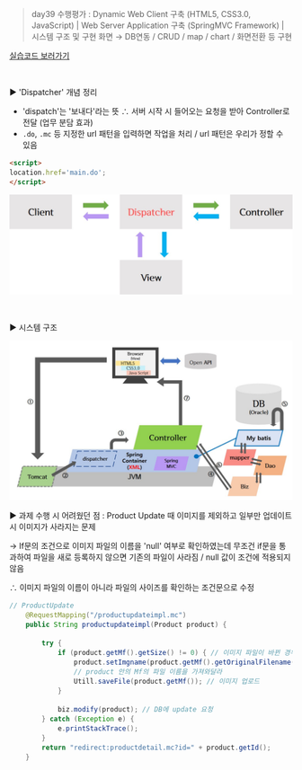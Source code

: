 > day39 수행평가 : Dynamic Web Client 구축 (HTML5, CSS3.0, JavaScript) | Web Server Application 구축 (SpringMVC Framework) | 시스템 구조 및 구현 화면 → DB연동 / CRUD / map / chart / 화면전환 등 구현

[실습코드 보러가기](https://github.com/xuansohx/TIL/tree/master/%EC%8B%A4%EC%8A%B5%EC%BD%94%EB%93%9C/spring/day39_spring_smvc_CRUD_final)

<br>

▶ 'Dispatcher' 개념 정리 

- 'dispatch'는 '보내다'라는 뜻 ∴ 서버 시작 시 들어오는 요청을 받아 Controller로 전달 (업무 분담 효과)
- `.do`, `.mc` 등 지정한 url 패턴을 입력하면 작업을 처리 / url 패턴은 우리가 정할 수 있음

```html
<script>
location.href='main.do';
</script>
```

![](../Image/Reference/spring_dispatcher.jpg)

<br>

▶ 시스템 구조

![](../Image/Reference/spring_dispatcher_system.jpg)

▶ 과제 수행 시 어려웠던 점 : Product Update 때 이미지를 제외하고 일부만 업데이트 시 이미지가 사라지는 문제

→ If문의 조건으로 이미지 파일의 이름을 'null' 여부로 확인하였는데 무조건 if문을 통과하여 파일을 새로 등록하지 않으면 기존의 파일이 사라짐 / null 값이 조건에 적용되지 않음

∴ 이미지 파일의 이름이 아니라 파일의 사이즈를 확인하는 조건문으로 수정

```java
// ProductUpdate
	@RequestMapping("/productupdateimpl.mc")
	public String productupdateimpl(Product product) {
	
		try {
			if (product.getMf().getSize() != 0) { // 이미지 파일이 바뀐 경우
				product.setImgname(product.getMf().getOriginalFilename());
				// product 안의 Mf의 파일 이름을 가져와달라
				Utill.saveFile(product.getMf()); // 이미지 업로드
			}

			biz.modify(product); // DB에 update 요청
		} catch (Exception e) {
			e.printStackTrace();
		}
		return "redirect:productdetail.mc?id=" + product.getId();
	}
```

